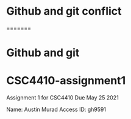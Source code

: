 # Github and git conflict
=======
# Github and git 
# CSC4410-assignment1
Assignment 1 for CSC4410 Due May 25 2021

Name: Austin Murad
Access ID: gh9591
